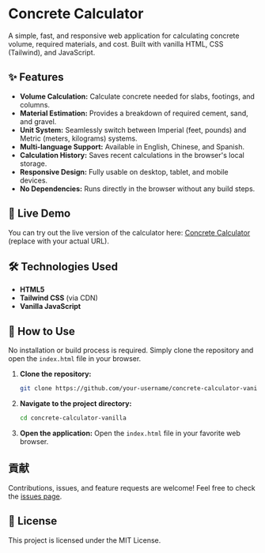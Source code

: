 # Concrete Calculator

A simple, fast, and responsive web application for calculating concrete volume, required materials, and cost. Built with vanilla HTML, CSS (Tailwind), and JavaScript.

## ✨ Features

- **Volume Calculation:** Calculate concrete needed for slabs, footings, and columns.
- **Material Estimation:** Provides a breakdown of required cement, sand, and gravel.
- **Unit System:** Seamlessly switch between Imperial (feet, pounds) and Metric (meters, kilograms) systems.
- **Multi-language Support:** Available in English, Chinese, and Spanish.
- **Calculation History:** Saves recent calculations in the browser's local storage.
- **Responsive Design:** Fully usable on desktop, tablet, and mobile devices.
- **No Dependencies:** Runs directly in the browser without any build steps.

## 🚀 Live Demo

You can try out the live version of the calculator here: [Concrete Calculator](https://your-live-demo-url.com) (replace with your actual URL).

## 🛠️ Technologies Used

- **HTML5**
- **Tailwind CSS** (via CDN)
- **Vanilla JavaScript**

## 📂 How to Use

No installation or build process is required. Simply clone the repository and open the `index.html` file in your browser.

1.  **Clone the repository:**
    ```bash
    git clone https://github.com/your-username/concrete-calculator-vanilla.git
    ```

2.  **Navigate to the project directory:**
    ```bash
    cd concrete-calculator-vanilla
    ```

3.  **Open the application:**
    Open the `index.html` file in your favorite web browser.

## 貢献

Contributions, issues, and feature requests are welcome! Feel free to check the [issues page](https://github.com/your-username/concrete-calculator-vanilla/issues).

## 📄 License

This project is licensed under the MIT License. 